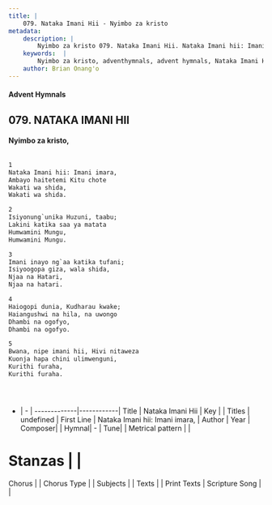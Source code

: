 ```yaml
---
title: |
    079. Nataka Imani Hii - Nyimbo za kristo
metadata:
    description: |
        Nyimbo za kristo 079. Nataka Imani Hii. Nataka Imani hii: Imani imara, Ambayo haitetemi Kitu chote  Wakati wa shida,  Wakati wa shida.   
    keywords:  |
        Nyimbo za kristo, adventhymnals, advent hymnals, Nataka Imani Hii, Nataka Imani hii: Imani imara,. 
    author: Brian Onang'o
---
```


#### Advent Hymnals
## 079. NATAKA IMANI HII
####  Nyimbo za kristo,

```txt

1
Nataka Imani hii: Imani imara,
Ambayo haitetemi Kitu chote 
Wakati wa shida, 
Wakati wa shida. 

2
Isiyonung`unika Huzuni, taabu; 
Lakini katika saa ya matata 
Humwamini Mungu, 
Humwamini Mungu. 

3
Imani inayo ng`aa katika tufani; 
Isiyoogopa giza, wala shida, 
Njaa na Hatari, 
Njaa na hatari. 

4
Haiogopi dunia, Kudharau kwake; 
Haiangushwi na hila, na uwongo 
Dhambi na ogofyo, 
Dhambi na ogofyo. 

5
Bwana, nipe imani hii, Hivi nitaweza 
Kuonja hapa chini ulimwenguni, 
Kurithi furaha, 
Kurithi furaha.





```

- |   -  |
-------------|------------|
Title | Nataka Imani Hii |
Key |  |
Titles | undefined |
First Line | Nataka Imani hii: Imani imara, |
Author | 
Year | 
Composer| |
Hymnal|  - |
Tune|  |
Metrical pattern | |
# Stanzas |  |
Chorus |  |
Chorus Type |  |
Subjects | |
Texts |  |
Print Texts | 
Scripture Song |  |
    
